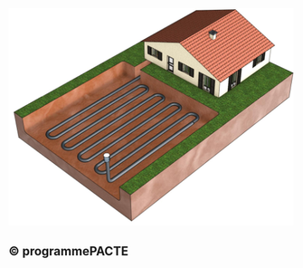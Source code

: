 ![](<images/Puits climatiques en habitat individuel et en tertiaire - 3/_page_0_Picture_0.jpeg>)

## © programmePACTE